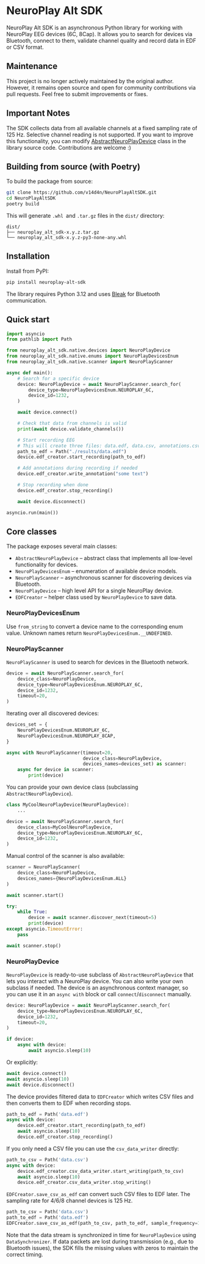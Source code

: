 # NeuroPlay Alt SDK

NeuroPlay Alt SDK is an asynchronous Python library for working with NeuroPlay EEG devices (6C, 8Cap). It allows you to search for devices via Bluetooth, connect to them, validate channel quality and record data in EDF or CSV format.

## Maintenance

This project is no longer actively maintained by the original author. However, it remains open source and open for community contributions via pull requests. Feel free to submit improvements or fixes.

## Important Notes

The SDK collects data from all available channels at a fixed sampling rate of 125 Hz. Selective channel reading is not supported. If you want to improve this functionality, you can modify [AbstractNeuroPlayDevice](src/neuroplay_alt_sdk/native/devices/abstract_neuroplay_device.py) class in the library source code. Contributions are welcome :)

## Building from source (with Poetry)
To build the package from source:

```bash
git clone https://github.com/v14d4n/NeuroPlayAltSDK.git
cd NeuroPlayAltSDK
poetry build
```

This will generate `.whl `and `.tar.gz` files in the `dist/` directory:

```
dist/
├── neuroplay_alt_sdk-x.y.z.tar.gz
└── neuroplay_alt_sdk-x.y.z-py3-none-any.whl
```

## Installation

Install from PyPI:

```bash
pip install neuroplay-alt-sdk
```

The library requires Python 3.12 and uses [Bleak](https://github.com/hbldh/bleak) for Bluetooth communication.

## Quick start

```python
import asyncio
from pathlib import Path

from neuroplay_alt_sdk.native.devices import NeuroPlayDevice
from neuroplay_alt_sdk.native.enums import NeuroPlayDevicesEnum
from neuroplay_alt_sdk.native.scanner import NeuroPlayScanner

async def main():
    # Search for a specific device
    device: NeuroPlayDevice = await NeuroPlayScanner.search_for(
        device_type=NeuroPlayDevicesEnum.NEUROPLAY_6C,
        device_id=1232,
    )

    await device.connect()

    # Check that data from channels is valid
    print(await device.validate_channels())

    # Start recording EEG
    # This will create three files: data.edf, data.csv, annotations.csv
    path_to_edf = Path("./results/data.edf")
    device.edf_creator.start_recording(path_to_edf)

    # Add annotations during recording if needed
    device.edf_creator.write_annotation("some text")

    # Stop recording when done
    device.edf_creator.stop_recording()

    await device.disconnect()

asyncio.run(main())
```

## Core classes

The package exposes several main classes:

- `AbstractNeuroPlayDevice` – abstract class that implements all low-level functionality for devices. 
- `NeuroPlayDevicesEnum` – enumeration of available device models.
- `NeuroPlayScanner` – asynchronous scanner for discovering devices via Bluetooth.
- `NeuroPlayDevice` – high level API for a single NeuroPlay device.
- `EDFCreator` – helper class used by `NeuroPlayDevice` to save data.

### NeuroPlayDevicesEnum
Use `from_string` to convert a device name to the corresponding enum value. Unknown names return `NeuroPlayDevicesEnum.__UNDEFINED`.

### NeuroPlayScanner

`NeuroPlayScanner` is used to search for devices in the Bluetooth network.

```python
device = await NeuroPlayScanner.search_for(
    device_class=NeuroPlayDevice,
    device_type=NeuroPlayDevicesEnum.NEUROPLAY_6C,
    device_id=1232,
    timeout=20,
)
```

Iterating over all discovered devices:

```python
devices_set = {
    NeuroPlayDevicesEnum.NEUROPLAY_6C,
    NeuroPlayDevicesEnum.NEUROPLAY_8CAP,
}

async with NeuroPlayScanner(timeout=20,
                            device_class=NeuroPlayDevice,
                            devices_names=devices_set) as scanner:
    async for device in scanner:
        print(device)
```

You can provide your own device class (subclassing `AbstractNeuroPlayDevice`).

```python
class MyCoolNeuroPlayDevice(NeuroPlayDevice):
    ...

device = await NeuroPlayScanner.search_for(
    device_class=MyCoolNeuroPlayDevice,
    device_type=NeuroPlayDevicesEnum.NEUROPLAY_6C,
    device_id=1232,
)
```

Manual control of the scanner is also available:

```python
scanner = NeuroPlayScanner(
    device_class=NeuroPlayDevice,
    devices_names={NeuroPlayDevicesEnum.ALL}
)

await scanner.start()

try:
    while True:
        device = await scanner.discover_next(timeout=5)
        print(device)
except asyncio.TimeoutError:
    pass

await scanner.stop()
```

### NeuroPlayDevice

`NeuroPlayDevice` is ready-to-use subclass of `AbstractNeuroPlayDevice` that lets you interact with a NeuroPlay device. You can also write your own subclass if needed. The device is an asynchronous context manager, so you can use it in an `async with` block or call `connect`/`disconnect` manually.

```python
device: NeuroPlayDevice = await NeuroPlayScanner.search_for(
    device_type=NeuroPlayDevicesEnum.NEUROPLAY_6C,
    device_id=1232,
    timeout=20,
)

if device:
    async with device:
        await asyncio.sleep(10)
```

Or explicitly:

```python
await device.connect()
await asyncio.sleep(10)
await device.disconnect()
```

The device provides filtered data to `EDFCreator` which writes CSV files and then converts them to EDF when recording stops.

```python
path_to_edf = Path('data.edf')
async with device:
    device.edf_creator.start_recording(path_to_edf)
    await asyncio.sleep(10)
    device.edf_creator.stop_recording()
```

If you only need a CSV file you can use the `csv_data_writer` directly:

```python
path_to_csv = Path('data.csv')
async with device:
    device.edf_creator.csv_data_writer.start_writing(path_to_csv)
    await asyncio.sleep(10)
    device.edf_creator.csv_data_writer.stop_writing()
```

`EDFCreator.save_csv_as_edf` can convert such CSV files to EDF later. The sampling rate for 4/6/8 channel devices is 125 Hz.

```python
path_to_csv = Path('data.csv')
path_to_edf = Path('data.edf')
EDFCreator.save_csv_as_edf(path_to_csv, path_to_edf, sample_frequency=125)
```

Note that the data stream is synchronized in time for `NeuroPlayDevice` using `DataSynchronizer`. If data packets are lost during transmission (e.g., due to Bluetooth issues), the SDK fills the missing values with zeros to maintain the correct timing.